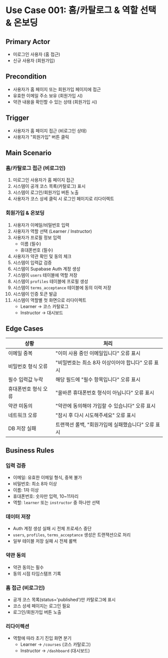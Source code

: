 # Use Case 001: 홈/카탈로그 & 역할 선택 & 온보딩

## Primary Actor
- 미로그인 사용자 (홈 접근)
- 신규 사용자 (회원가입)

## Precondition
- 사용자가 홈 페이지 또는 회원가입 페이지에 접근
- 유효한 이메일 주소 보유 (회원가입 시)
- 약관 내용을 확인할 수 있는 상태 (회원가입 시)

## Trigger
- 사용자가 홈 페이지 접근 (비로그인 상태)
- 사용자가 "회원가입" 버튼 클릭

## Main Scenario

### 홈/카탈로그 접근 (비로그인)
1. 미로그인 사용자가 홈 페이지 접근
2. 시스템이 공개 코스 목록(카탈로그) 표시
3. 시스템이 로그인/회원가입 버튼 노출
4. 사용자가 코스 상세 클릭 시 로그인 페이지로 리다이렉트

### 회원가입 & 온보딩
1. 사용자가 이메일/비밀번호 입력
2. 사용자가 역할 선택 (Learner / Instructor)
3. 사용자가 프로필 정보 입력
   - 이름 (필수)
   - 휴대폰번호 (필수)
4. 사용자가 약관 확인 및 동의 체크
5. 시스템이 입력값 검증
6. 시스템이 Supabase Auth 계정 생성
7. 시스템이 `users` 테이블에 역할 저장
8. 시스템이 `profiles` 테이블에 프로필 생성
9. 시스템이 `terms_acceptance` 테이블에 동의 이력 저장
10. 시스템이 인증 토큰 발급
11. 시스템이 역할별 첫 화면으로 리다이렉트
    - Learner → 코스 카탈로그
    - Instructor → 대시보드

## Edge Cases

| 상황 | 처리 |
|------|------|
| 이메일 중복 | "이미 사용 중인 이메일입니다" 오류 표시 |
| 비밀번호 형식 오류 | "비밀번호는 최소 8자 이상이어야 합니다" 오류 표시 |
| 필수 입력값 누락 | 해당 필드에 "필수 항목입니다" 오류 표시 |
| 휴대폰번호 형식 오류 | "올바른 휴대폰번호 형식이 아닙니다" 오류 표시 |
| 약관 미동의 | "약관에 동의해야 가입할 수 있습니다" 오류 표시 |
| 네트워크 오류 | "잠시 후 다시 시도해주세요" 오류 표시 |
| DB 저장 실패 | 트랜잭션 롤백, "회원가입에 실패했습니다" 오류 표시 |

## Business Rules

### 입력 검증
- 이메일: 유효한 이메일 형식, 중복 불가
- 비밀번호: 최소 8자 이상
- 이름: 1자 이상
- 휴대폰번호: 숫자만 입력, 10~11자리
- 역할: `learner` 또는 `instructor` 중 하나만 선택

### 데이터 저장
- Auth 계정 생성 실패 시 전체 프로세스 중단
- `users`, `profiles`, `terms_acceptance` 생성은 트랜잭션으로 처리
- 일부 테이블 저장 실패 시 전체 롤백

### 약관 동의
- 약관 동의는 필수
- 동의 시점 타임스탬프 기록

### 홈 접근 (비로그인)
- 공개 코스 목록(status='published')만 카탈로그에 표시
- 코스 상세 페이지는 로그인 필요
- 로그인/회원가입 버튼 노출

### 리다이렉션
- 역할에 따라 초기 진입 화면 분기
  - Learner → `/courses` (코스 카탈로그)
  - Instructor → `/dashboard` (대시보드)
